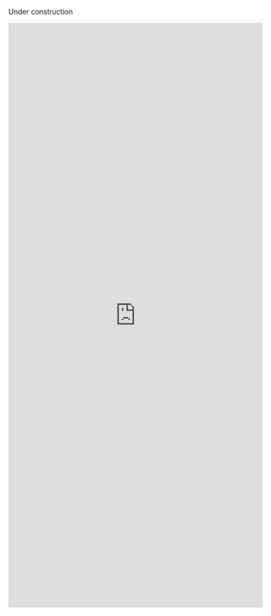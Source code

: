 Under construction
<iframe src="https://docs.google.com/spreadsheet/embeddedform?formkey=dG0wSk43SXJZUEhhOWFZY0twSTRlT0E6MQ" width="100%" height="1157" frameborder="0" marginheight="0" marginwidth="0">Loading...</iframe>

